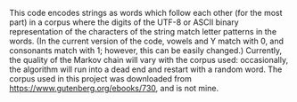 This code encodes strings as words which follow each other (for the most part) in a corpus where the digits of the UTF-8 or ASCII binary representation of the characters of the string match letter patterns in the words. (In the current version of the code, vowels and Y match with 0, and consonants match with 1; however, this can be easily changed.)
Currently, the quality of the Markov chain will vary with the corpus used: occasionally, the algorithm will run into a dead end and restart with a random word.
The corpus used in this project was downloaded from https://www.gutenberg.org/ebooks/730, and is not mine.